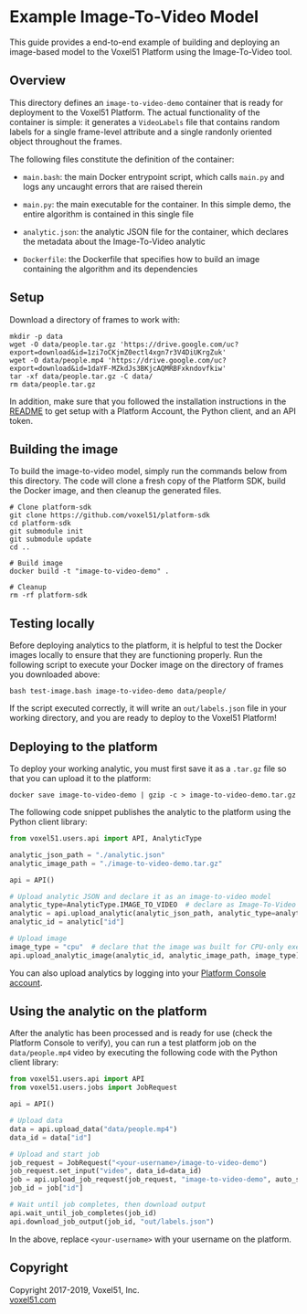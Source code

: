 # Example Image-To-Video Model

This guide provides a end-to-end example of building and deploying an
image-based model to the Voxel51 Platform using the Image-To-Video tool.


## Overview

This directory defines an `image-to-video-demo` container that is ready for
deployment to the Voxel51 Platform. The actual functionality of the container
is simple: it generates a `VideoLabels` file that contains random labels for a
single frame-level attribute and a single randonly oriented object throughout
the frames.

The following files constitute the definition of the container:

- `main.bash`: the main Docker entrypoint script, which calls `main.py` and
logs any uncaught errors that are raised therein

- `main.py`: the main executable for the container. In this simple demo, the
entire algorithm is contained in this single file

- `analytic.json`: the analytic JSON file for the container, which declares
the metadata about the Image-To-Video analytic

- `Dockerfile`: the Dockerfile that specifies how to build an image containing
the algorithm and its dependencies


## Setup

Download a directory of frames to work with:

```shell
mkdir -p data
wget -O data/people.tar.gz 'https://drive.google.com/uc?export=download&id=1zi7oCKjmZ0ectl4xgn7r3V4DiUKrgZuk'
wget -O data/people.mp4 'https://drive.google.com/uc?export=download&id=1daYF-MZkdJs3BKjcAQMRBFxkndovfkiw'
tar -xf data/people.tar.gz -C data/
rm data/people.tar.gz
```

In addition, make sure that you followed the installation instructions in the
[README](../../README.md) to get setup with a Platform Account, the Python
client, and an API token.


## Building the image

To build the image-to-video model, simply run the commands below from this
directory. The code will clone a fresh copy of the Platform SDK, build the
Docker image, and then cleanup the generated files.

```shell
# Clone platform-sdk
git clone https://github.com/voxel51/platform-sdk
cd platform-sdk
git submodule init
git submodule update
cd ..

# Build image
docker build -t "image-to-video-demo" .

# Cleanup
rm -rf platform-sdk
```


## Testing locally

Before deploying analytics to the platform, it is helpful to test the Docker
images locally to ensure that they are functioning properly. Run the following
script to execute your Docker image on the directory of frames you downloaded
above:

```shell
bash test-image.bash image-to-video-demo data/people/
```

If the script executed correctly, it will write an `out/labels.json` file in
your working directory, and you are ready to deploy to the Voxel51 Platform!


## Deploying to the platform

To deploy your working analytic, you must first save it as a `.tar.gz` file so
that you can upload it to the platform:

```shell
docker save image-to-video-demo | gzip -c > image-to-video-demo.tar.gz
```

The following code snippet publishes the analytic to the platform using the
Python client library:

```py
from voxel51.users.api import API, AnalyticType

analytic_json_path = "./analytic.json"
analytic_image_path = "./image-to-video-demo.tar.gz"

api = API()

# Upload analytic JSON and declare it as an image-to-video model
analytic_type=AnalyticType.IMAGE_TO_VIDEO  # declare as Image-To-Video
analytic = api.upload_analytic(analytic_json_path, analytic_type=analytic_type)
analytic_id = analytic["id"]

# Upload image
image_type = "cpu"  # declare that the image was built for CPU-only execution
api.upload_analytic_image(analytic_id, analytic_image_path, image_type)
```

You can also upload analytics by logging into your
[Platform Console account](https://console.voxel51.com).


## Using the analytic on the platform

After the analytic has been processed and is ready for use (check the Platform
Console to verify), you can run a test platform job on the `data/people.mp4`
video by executing the following code with the Python client library:

```py
from voxel51.users.api import API
from voxel51.users.jobs import JobRequest

api = API()

# Upload data
data = api.upload_data("data/people.mp4")
data_id = data["id"]

# Upload and start job
job_request = JobRequest("<your-username>/image-to-video-demo")
job_request.set_input("video", data_id=data_id)
job = api.upload_job_request(job_request, "image-to-video-demo", auto_start=True)
job_id = job["id"]

# Wait until job completes, then download output
api.wait_until_job_completes(job_id)
api.download_job_output(job_id, "out/labels.json")
```

In the above, replace `<your-username>` with your username on the platform.


## Copyright

Copyright 2017-2019, Voxel51, Inc.<br>
[voxel51.com](https://voxel51.com)
